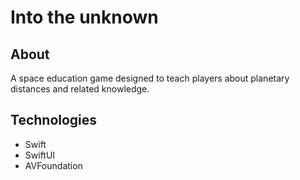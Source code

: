 # Into the unknown
## About
A space education game designed to teach players about planetary distances and related knowledge.
## Technologies
- Swift
- SwiftUI
- AVFoundation
